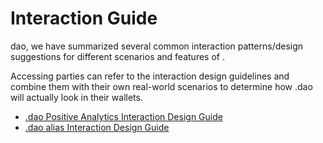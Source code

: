 # Interaction Guide

dao, we have summarized several common interaction patterns/design suggestions for different scenarios and features of .

Accessing parties can refer to the interaction design guidelines and combine them with their own real-world scenarios to determine how .dao will actually look in their wallets.

* [.dao Positive Analytics Interaction Design Guide](../.dao-open-source-library/back-end.md)
* [.dao alias Interaction Design Guide](../.dao-open-source-library/back-end.md)
